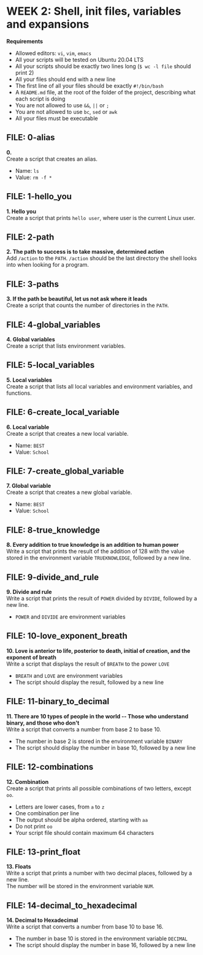 # WEEK 2: Shell, init files, variables and expansions
**Requirements**
- Allowed editors: `vi`, `vim`, `emacs`
- All your scripts will be tested on Ubuntu 20.04 LTS
- All your scripts should be exactly two lines long (`$ wc -l file` should print 2)
- All your files should end with a new line
- The first line of all your files should be exactly `#!/bin/bash`
- A `README.md` file, at the root of the folder of the project, describing what each script is doing
- You are not allowed to use `&&`, `||` or `;`
- You are not allowed to use `bc`, `sed` or `awk`
- All your files must be executable

## FILE: 0-alias
**0. <o>**\
Create a script that creates an alias.
- Name: `ls`
- Value: `rm -f *`

## FILE: 1-hello_you
**1. Hello you**\
Create a script that prints `hello user`, where user is the current Linux user.

## FILE: 2-path
**2. The path to success is to take massive, determined action**\
Add `/action` to the `PATH`. `/action` should be the last directory the shell looks into when looking for a program.

## FILE: 3-paths
**3. If the path be beautiful, let us not ask where it leads**\
Create a script that counts the number of directories in the `PATH`.

## FILE: 4-global_variables
**4. Global variables**\
Create a script that lists environment variables.

## FILE: 5-local_variables
**5. Local variables**\
Create a script that lists all local variables and environment variables, and functions.

## FILE: 6-create_local_variable
**6. Local variable**\
Create a script that creates a new local variable.
- Name: `BEST`
- Value: `School`

## FILE: 7-create_global_variable
**7. Global variable**\
Create a script that creates a new global variable.
- Name: `BEST`
- Value: `School`

## FILE: 8-true_knowledge
**8. Every addition to true knowledge is an addition to human power**\
Write a script that prints the result of the addition of 128 with the value stored in the environment variable `TRUEKNOWLEDGE`, followed by a new line.

## FILE: 9-divide_and_rule
**9. Divide and rule**\
Write a script that prints the result of `POWER` divided by `DIVIDE`, followed by a new line.
- `POWER` and `DIVIDE` are environment variables

## FILE: 10-love_exponent_breath
**10. Love is anterior to life, posterior to death, initial of creation, and the exponent of breath**\
Write a script that displays the result of `BREATH` to the power `LOVE`
- `BREATH` and `LOVE` are environment variables
- The script should display the result, followed by a new line

## FILE: 11-binary_to_decimal
**11. There are 10 types of people in the world -- Those who understand binary, and those who don't**\
Write a script that converts a number from base 2 to base 10.
- The number in base 2 is stored in the environment variable `BINARY`
- The script should display the number in base 10, followed by a new line

## FILE: 12-combinations
**12. Combination**\
Create a script that prints all possible combinations of two letters, except `oo`.
- Letters are lower cases, from `a` to `z`
- One combination per line
- The output should be alpha ordered, starting with `aa`
- Do not print `oo`
- Your script file should contain maximum 64 characters

## FILE: 13-print_float
**13. Floats**\
Write a script that prints a number with two decimal places, followed by a new line.\
The number will be stored in the environment variable `NUM`.

## FILE: 14-decimal_to_hexadecimal
**14. Decimal to Hexadecimal**\
Write a script that converts a number from base 10 to base 16.
- The number in base 10 is stored in the environment variable `DECIMAL`
- The script should display the number in base 16, followed by a new line

